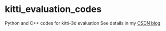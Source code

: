 # kitti_evaluation_codes
 Python and C++ codes for kitti-3d evaluation 
See details in my [CSDN blog](https://blog.csdn.net/weixin_43543177/article/details/123057861)
